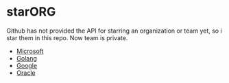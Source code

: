 # starORG

Github has not provided the API for starring an organization or team yet, so i star them in this repo. Now team is private.

- [Microsoft](https://github.com/microsoft)
- [Golang](https://github.com/golang)
- [Google](https://github.com/google)
- [Oracle](https://github.com/oracle)
